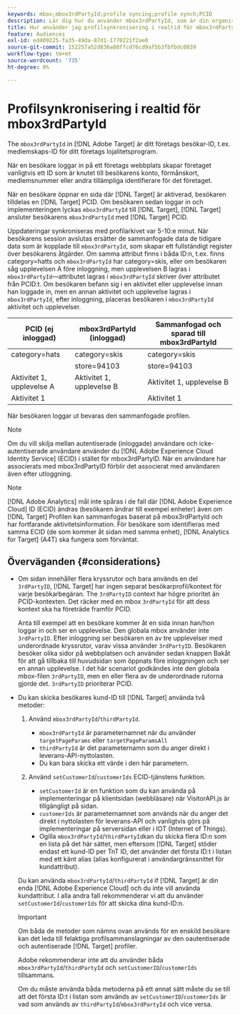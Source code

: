 ```yaml
---
keywords: mbox;mbox3rdPartyId;profile syncing;profile synch;PCID
description: Lär dig hur du använder mbox3rdPartyId, som är din organisations besökar-ID, till exempel medlems-ID eller din organisations lojalitetsprogram.
title: Hur använder jag profilsynkronisering i realtid för mbox3rdPartyId?
feature: Audiences
exl-id: ed409225-fa35-49da-87d1-1770221f2ae0
source-git-commit: 152257a52d836a88ffcd76cd9af5b3fbfbdc0839
workflow-type: tm+mt
source-wordcount: '735'
ht-degree: 0%

---
```


# Profilsynkronisering i realtid för mbox3rdPartyId

The `mbox3rdPartyId` in [!DNL Adobe Target] är ditt företags besökar-ID, t.ex. medlemskaps-ID för ditt företags lojalitetsprogram.

När en besökare loggar in på ett företags webbplats skapar företaget vanligtvis ett ID som är knutet till besökarens konto, förmånskort, medlemsnummer eller andra tillämpliga identifierare för det företaget.

När en besökare öppnar en sida där [!DNL Target] är aktiverad, besökaren tilldelas en [!DNL Target] PCID. Om besökaren sedan loggar in och implementeringen lyckas `mbox3rdPartyId` till [!DNL Target], [!DNL Target] ansluter besökarens `mbox3rdPartyId` med [!DNL Target] PCID.

Uppdateringar synkroniseras med profilarkivet var 5-10:e minut. När besökarens session avslutas ersätter de sammanfogade data de tidigare data som är kopplade till `mbox3rdPartyId`, som skapar ett fullständigt register över besökarens åtgärder. Om samma attribut finns i båda ID:n, t.ex. finns category=hatts och `mbox3rdPartyId` har category=skis, eller om besökaren såg upplevelsen A före inloggning, men upplevelsen B lagras i `mbox3rdPartyId`—attributet lagras i `mbox3rdPartyId` skriver över attributet från PCID:t. Om besökaren befann sig i en aktivitet eller upplevelse innan han loggade in, men en annan aktivitet och upplevelse lagras i `mbox3rdPartyId`, efter inloggning, placeras besökaren i `mbox3rdPartyId` aktivitet och upplevelser.

| PCID (ej inloggad) | mbox3rdPartyId (inloggad) | Sammanfogad och sparad till mbox3rdPartyId |
|---|---|---|
| category=hats | category=skis | category=skis |
|  | store=94103 | store=94103 |
| Aktivitet 1, upplevelse A | Aktivitet 1, upplevelse B | Aktivitet 1, upplevelse B |
| Aktivitet 1 |  | Aktivitet 1 |

När besökaren loggar ut bevaras den sammanfogade profilen.

>[!NOTE]
>
>Om du vill skilja mellan autentiserade (inloggade) användare och icke-autentiserade användare använder du [!DNL Adobe Experience Cloud Identity Service] (ECID) i stället för mbox3rdPartyID. När en användare har associerats med mbox3rdPartyID förblir det associerat med användaren även efter utloggning.

>[!NOTE]
>
>[!DNL Adobe Analytics] mål inte spåras i de fall där [!DNL Adobe Experience Cloud] ID (ECID) ändras (besökaren ändrar till exempel enheter) även om [!DNL Target] Profilen kan sammanfogas baserat på mbox3rdPartyId och har fortfarande aktivitetsinformation. För besökare som identifieras med samma ECID (de som kommer åt sidan med samma enhet), [!DNL Analytics for Target] (A4T) ska fungera som förväntat.

## Överväganden {#considerations}

* Om sidan innehåller flera kryssrutor och bara används en del `3rdPartyID`, [!DNL Target] har ingen separat besökarprofil/kontext för varje besökarbegäran. The `3rdPartyID` context har högre prioritet än PCID-kontexten. Det räcker med en mbox `3rdPartyId` för att dess kontext ska ha företräde framför PCID.

   Anta till exempel att en besökare kommer åt en sida innan han/hon loggar in och ser en upplevelse. Den globala mbox använder inte `3rdPartyID`. Efter inloggning ser besökaren en av tre upplevelser med underordnade kryssrutor, varav vissa använder `3rdPartyID`. Besökaren besöker olika sidor på webbplatsen och använder sedan knappen Bakåt för att gå tillbaka till huvudsidan som öppnats före inloggningen och ser en annan upplevelse. I det här scenariot godkändes inte den globala mbox-filen `3rdPartyID`, men en eller flera av de underordnade rutorna gjorde det. `3rdPartyID` prioriterar PCID.

* Du kan skicka besökares kund-ID till [!DNL Target] använda två metoder:

   1. Använd `mbox3rdPartyId`/`thirdPartyId`.

      * `mbox3rdPartyId` är parameternamnet när du använder `targetPageParams` eller `targetPageParamsAll`
      * `thirdPartyId` är det parameternamn som du anger direkt i leverans-API-nyttolasten.
      * Du kan bara skicka ett värde i den här parametern.
   1. Använd `setCustomerId`/`customerIds` ECID-tjänstens funktion.

      * `setCustomerId` är en funktion som du kan använda på implementeringar på klientsidan (webbläsare) när VisitorAPI.js är tillgängligt på sidan.
      * `customerIds` är parameternamnet som används när du anger det direkt i nyttolasten för leverans-API och vanligtvis görs på implementeringar på serversidan eller i IOT (Internet of Things).
      * Ogilla `mbox3rdPartyId`/`thirdPartyId`kan du skicka flera ID:n som en lista på det här sättet, men eftersom [!DNL Target] stöder endast ett kund-ID per TnT ID, det använder det första ID:t i listan med ett känt alias (alias konfigurerat i användargränssnittet för kundattribut).

   Du kan använda `mbox3rdPartyId`/`thirdPartyId` if [!DNL Target] är din enda [!DNL Adobe Experience Cloud] och du inte vill använda kundattribut. I alla andra fall rekommenderar vi att du använder `setCustomerId`/`customerIds` för att skicka dina kund-ID:n.

   >[!IMPORTANT]
   >
   > Om båda de metoder som nämns ovan används för en enskild besökare kan det leda till felaktiga profilsammanslagningar av den oautentiserade och autentiserade [!DNL Target] profiler.
   >
   >Adobe rekommenderar inte att du använder båda `mbox3rdPartyId`/`thirdPartyId` och `setCustomerID`/`customerIds` tillsammans.
   >
   >Om du måste använda båda metoderna på ett annat sätt måste du se till att det första ID:t i listan som används av `setCustomerID`/`customerIds` är vad som används av `thirdPartyId`/`mbox3rdPartyId` och vice versa.

